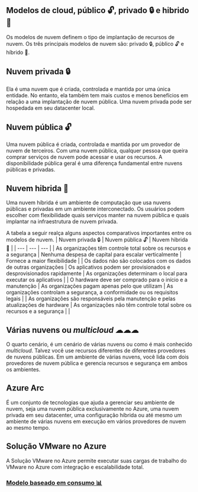 ## Modelos de cloud, público 🔓, privado 🔒 e hibrido 🔐
Os modelos de nuvem definem o tipo de implantação de recursos de nuvem. Os três principais modelos de nuvem são: privado 🔒, público 🔓 e híbrido 🔐.

## Nuvem privada 🔒
Ela é uma nuvem que é criada, controlada e mantida por uma única entidade. No entanto, ela também tem mais custos e menos benefícios em relação a uma implantação de nuvem pública. Uma nuvem privada pode ser hospedada em seu datacenter local.

## Nuvem pública 🔓
Uma nuvem pública é criada, controlada e mantida por um provedor de nuvem de terceiros. Com uma nuvem pública, qualquer pessoa que queira comprar serviços de nuvem pode acessar e usar os recursos. A disponibilidade pública geral é uma diferença fundamental entre nuvens públicas e privadas.

## Nuvem hibrida 🔐
Uma nuvem híbrida é um ambiente de computação que usa nuvens públicas e privadas em um ambiente interconectado. Os usuários podem escolher com flexibilidade quais serviços manter na nuvem pública e quais implantar na infraestrutura de nuvem privada.

A tabela a seguir realça alguns aspectos comparativos importantes entre os modelos de nuvem.
| Nuvem privada 🔒 | Nuvem pública 🔓 | Nuvem hibrida 🔐 |
| --- | --- | --- |
| As organizações têm controle total sobre os recursos e a segurança | Nenhuma despesa de capital para escalar verticalmente | Fornece a maior flexibilidade |
| Os dados não são colocados com os dados de outras organizações | Os aplicativos podem ser provisionados e desprovisionados rapidamente | As organizações determinam o local para executar os aplicativos |
| O hardware deve ser comprado para o início e a manutenção | As organizações pagam apenas pelo que utilizam | As organizações controlam a segurança, a conformidade ou os requisitos legais |
| As organizações são responsáveis pela manutenção e pelas atualizações de hardware | As organizações não têm controle total sobre os recursos e a segurança |  |

## Várias nuvens ou *multicloud* ☁☁☁
O quarto cenário, é um cenário de várias nuvens ou como é mais conhecido *multicloud*. Talvez você use recursos diferentes de diferentes provedores de nuvens públicas. Em um ambiente de várias nuvens, você lida com dois provedores de nuvem pública e gerencia recursos e segurança em ambos os ambientes.

## Azure Arc
É um conjunto de tecnologias que ajuda a gerenciar seu ambiente de nuvem, seja uma nuvem pública exclusivamente no Azure, uma nuvem privada em seu datacenter, uma configuração híbrida ou até mesmo um ambiente de várias nuvens em execução em vários provedores de nuvem ao mesmo tempo.

## Solução VMware no Azure
A Solução VMware no Azure permite executar suas cargas de trabalho do VMware no Azure com integração e escalabilidade total.

### <a href="https://github.com/ofabiobatista/AZ-900/blob/main/modeloBaseadoConsumo.md"> Modelo baseado em consumo 📊 </a>
